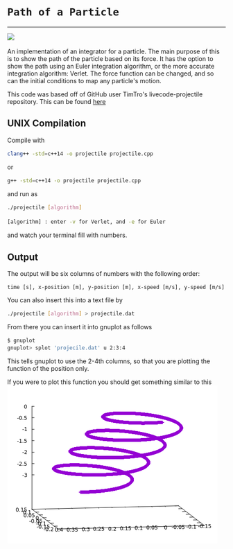 # `Path of a Particle`
---
![](https://travis-ci.org/SOFE-2850U/assignment-1-team-int-elligence.svg?branch=master)

An implementation of an integrator for a particle. The main purpose of this is to show the path of the particle based on its force. It has the option to show the path using an Euler integration algorithm, or the more accurate integration algorithm: Verlet. The force function can be changed, and so can the initial conditions to map any particle's motion.

This code was based off of GitHub user TimTro's livecode-projectile repository. This can be found [here](https://github.com/timtro/livecode-projectile)


## UNIX Compilation

Compile with
```bash
clang++ -std=c++14 -o projectile projectile.cpp
```
or
```bash
g++ -std=c++14 -o projectile projectile.cpp
```
and run as
```bash
./projectile [algorithm]

[algorithm] : enter -v for Verlet, and -e for Euler
```
and watch your terminal fill with numbers.

## Output

The output will be six columns of numbers with the following order:
```
time [s], x-position [m], y-position [m], x-speed [m/s], y-speed [m/s]
```

You can also insert this into a text file by 

```bash
./projectile [algorithm] > projectile.dat
```

From there you can insert it into gnuplot as follows

```bash
$ gnuplot
gnuplot> splot 'projecile.dat' u 2:3:4
```

This tells gnuplot to use the 2-4th columns, so that you are plotting the function of the position only.

If you were to plot this function you should get something similar to this
![](example.png)
